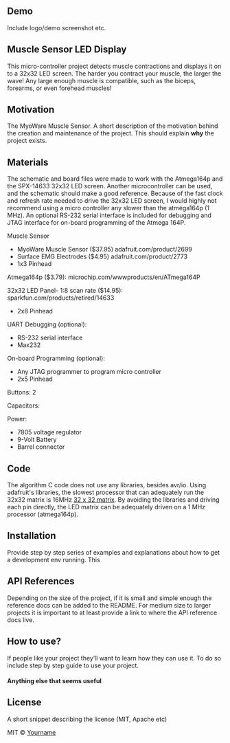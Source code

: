 ## Demo
Include logo/demo screenshot etc.

## Muscle Sensor LED Display
This micro-controller project detects muscle contractions and displays it on to a 32x32 LED screen. The harder you contract your muscle, the larger the wave! Any large enough muscle is compatible, such as the biceps, forearms, or even forehead muscles!

## Motivation
The MyoWare Muscle Sensor. 
A short description of the motivation behind the creation and maintenance of the project. This should explain **why** the project exists.
 
## Materials
The schematic and board files were made to work with the Atmega164p and the SPX-14633 32x32 LED screen. Another microcontroller can be used, and the schematic should make a good reference. Because of the fast clock and refresh rate needed to drive the 32x32 LED screen, I would highly not recommend using a micro controller any slower than the atmega164p (1 MHz). An optional RS-232 serial interface is included for debugging and JTAG interface for on-board programming of the Atmega 164P.

Muscle Sensor
* MyoWare Muscle Sensor  ($37.95)        adafruit.com/product/2699
* Surface EMG Electrodes ($4.95)         adafruit.com/product/2773
* 1x3 Pinhead

Atmega164p ($3.79): 	                    microchip.com/wwwproducts/en/ATmega164P

32x32 LED Panel- 1:8 scan rate ($14.95): sparkfun.com/products/retired/14633
* 2x8 Pinhead

UART Debugging (optional):
* RS-232 serial interface
* Max232            

On-board Programming (optional):
* Any JTAG programmer to program micro controller
* 2x5 Pinhead

Buttons: 2

Capacitors: 

Power:
* 7805 voltage regulator
* 9-Volt Battery
* Barrel connector

## Code
The algorithm C code does not use any libraries, besides avr/io. Using adafruit's libraries, the slowest processor that can adequately run the 32x32 matrix is 16MHz [32 x 32 matrix](sparkfun.com/products/retired/14633). By avoiding the libraries and driving each pin directly, the LED matrix can be adequately driven on a 1 MHz processor (atmega164p).

## Installation
Provide step by step series of examples and explanations about how to get a development env running.
This 

## API References

Depending on the size of the project, if it is small and simple enough the reference docs can be added to the README. For medium size to larger projects it is important to at least provide a link to where the API reference docs live.

## How to use?
If people like your project they’ll want to learn how they can use it. To do so include step by step guide to use your project.

#### Anything else that seems useful

## License
A short snippet describing the license (MIT, Apache etc)

MIT © [Yourname]()
